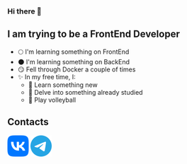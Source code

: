 ### Hi there 👋

## I am trying to be a FrontEnd Developer

- 🌕 I'm learning something on FrontEnd
- 🌑 I'm learning something on BackEnd
- 😏 Fell through Docker a couple of times
- ✨ In my free time, I:
  - 👶 Learn something new
  - 🤔 Delve into something already studied
  - 🏐 Play volleyball

## Contacts

[<img src="svg/vk.svg" alt="VK Logo">][vk]
[<img src="svg/tg.svg" alt="TG Logo">][tg]
<!-- 
## Tools

- ### Basic

    <img src="svg/html.svg" alt="HTML5 Logo">
    <img src="svg/css.svg" alt="CSS Logo">
    <img src="svg/sass.svg" alt="SASS Logo">
    <img src="svg/javascript.svg" alt="JavaScript Logo">
    <img src="svg/typescript.svg" alt="TypeScript Logo">

- ### React

    <img src="svg/react.svg" alt="React Logo">
    <img src="svg/reactrouter.svg" alt="React Router Logo">
    <img src="svg/redux.svg" alt="Redux Logo">
    <img src="svg/next.svg" alt="Next Logo">

- ### Testing

    <img src="svg/jest.svg" alt="Jest Logo">
    <img src="svg/testinglibrary.svg" alt="Testing Library Logo">
    <img src="svg/cypress.svg" alt="Cypress Logo">

- ### BackEnd

    <img src="svg/node.svg" alt="Node Logo">
    <img src="svg/nest.svg" alt="Nest Logo">
    <img src="svg/docker.svg" alt="Docker Logo">

- ### Linters
    <img src="svg/prettier.svg" alt="Prettier Logo">
    <img src="svg/stylelint.svg" alt="Stylelint Logo">
    <img src="svg/eslint.svg" alt="ESLint Logo"> -->

[vk]: https://vk.com/dvornicked
[tg]: https://t.me/dvornicked
